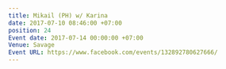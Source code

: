 ```yaml
---
title: Mikail (PH) w/ Karina
date: 2017-07-10 08:46:00 +07:00
position: 24
Event date: 2017-07-14 00:00:00 +07:00
Venue: Savage
Event URL: https://www.facebook.com/events/132892780627666/
---
```


